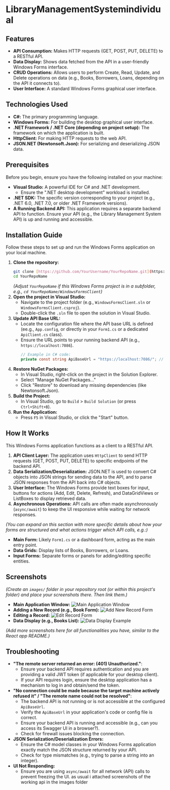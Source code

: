 # LibraryManagementSystemindividual
## Features

* **API Consumption:** Makes HTTP requests (GET, POST, PUT, DELETE) to a RESTful API.
* **Data Display:** Shows data fetched from the API in a user-friendly Windows Forms interface.
* **CRUD Operations:** Allows users to perform Create, Read, Update, and Delete operations on data (e.g., Books, Borrowers, Loans, depending on the API it connects to).
* **User Interface:** A standard Windows Forms graphical user interface.

## Technologies Used

* **C#:** The primary programming language.
* **Windows Forms:** For building the desktop graphical user interface.
* **.NET Framework / .NET Core (depending on project setup):** The framework on which the application is built.
* **HttpClient:** For making HTTP requests to the web API.
* **JSON.NET (Newtonsoft.Json):** For serializing and deserializing JSON data.

## Prerequisites

Before you begin, ensure you have the following installed on your machine:

* **Visual Studio:** A powerful IDE for C# and .NET development.
    * Ensure the ".NET desktop development" workload is installed.
* **.NET SDK:** The specific version corresponding to your project (e.g., .NET 6.0, .NET 7.0, or older .NET Framework versions).
* **A Running Backend API:** This application requires a separate backend API to function. Ensure your API (e.g., the Library Management System API) is up and running and accessible.

## Installation Guide

Follow these steps to set up and run the Windows Forms application on your local machine.

1.  **Clone the repository:**
    ```bash
    git clone [https://github.com/YourUsername/YourRepoName.git](https://github.com/YourUsername/YourRepoName.git)
    cd YourRepoName
    ```
    *(Adjust `YourRepoName` if this Windows Forms project is in a subfolder, e.g., `cd YourRepoName/WindowsFormsClient`)*
2.  **Open the project in Visual Studio:**
    * Navigate to the project folder (e.g., `WindowsFormsClient.sln` or `WindowsFormsClient.csproj`).
    * Double-click the `.sln` file to open the solution in Visual Studio.
3.  **Update API Base URL:**
    * Locate the configuration file where the API base URL is defined (ee.g., `App.config`, or directly in your `Form1.cs` or a dedicated `ApiClient.cs` class).
    * Ensure the URL points to your running backend API (e.g., `https://localhost:7086`).
        ```csharp
        // Example in C# code:
        private const string ApiBaseUrl = "https://localhost:7086/"; // Adjust if your API runs on a different port/address
        ```
4.  **Restore NuGet Packages:**
    * In Visual Studio, right-click on the project in the Solution Explorer.
    * Select "Manage NuGet Packages..."
    * Click "Restore" to download any missing dependencies (like Newtonsoft.Json).
5.  **Build the Project:**
    * In Visual Studio, go to `Build` > `Build Solution` (or press `Ctrl+Shift+B`).
6.  **Run the Application:**
    * Press `F5` in Visual Studio, or click the "Start" button.

## How It Works

This Windows Forms application functions as a client to a RESTful API.

1.  **API Client Layer:** The application uses `HttpClient` to send HTTP requests (GET, POST, PUT, DELETE) to specific endpoints of the backend API.
2.  **Data Serialization/Deserialization:** JSON.NET is used to convert C# objects into JSON strings for sending data to the API, and to parse JSON responses from the API back into C# objects.
3.  **User Interface:** The Windows Forms provide text boxes for input, buttons for actions (Add, Edit, Delete, Refresh), and DataGridViews or ListBoxes to display retrieved data.
4.  **Asynchronous Operations:** API calls are often made asynchronously (`async/await`) to keep the UI responsive while waiting for network responses.

*(You can expand on this section with more specific details about how your forms are structured and what actions trigger which API calls, e.g.:)*

* **Main Form:** Likely `Form1.cs` or a dashboard form, acting as the main entry point.
* **Data Grids:** Display lists of Books, Borrowers, or Loans.
* **Input Forms:** Separate forms or panels for adding/editing specific entities.

## Screenshots

*(Create an `images/` folder in your repository root (or within this project's folder) and place your screenshots there. Then link them.)*

* **Main Application Window:**
    ![Main Application Window](images/windows_form_main_window.png)
* **Adding a New Record (e.g., Book Form):**
    ![Add New Record Form](images/windows_form_add_record.png)
* **Editing a Record:**
    ![Edit Record Form](images/windows_form_edit_record.png)
* **Data Display (e.g., Books List):**
    ![Data Display Example](images/windows_form_data_display.png)

*(Add more screenshots here for all functionalities you have, similar to the React app README.)*

## Troubleshooting

* **"The remote server returned an error: (401) Unauthorized."**:
    * Ensure your backend API requires authentication and you are providing a valid JWT token (if applicable for your desktop client).
    * If your API requires login, ensure the desktop application has a mechanism to log in and obtain/send the token.
* **"No connection could be made because the target machine actively refused it" / "The remote name could not be resolved"**:
    * The backend API is not running or is not accessible at the configured `ApiBaseUrl`.
    * Verify the `ApiBaseUrl` in your application's code or config file is correct.
    * Ensure your backend API is running and accessible (e.g., can you access its Swagger UI in a browser?).
    * Check for firewall issues blocking the connection.
* **JSON Serialization/Deserialization Errors:**
    * Ensure the C# model classes in your Windows Forms application exactly match the JSON structure returned by your API.
    * Check for type mismatches (e.g., trying to parse a string into an integer).
* **UI Not Responding:**
    * Ensure you are using `async/await` for all network (API) calls to prevent freezing the UI.
as usual i attached screenshots of the working api in the images folder
